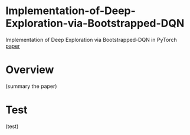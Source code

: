 # Implementation-of-Deep-Exploration-via-Bootstrapped-DQN
Implementation of Deep Exploration via Bootstrapped-DQN in PyTorch
[paper](https://papers.nips.cc/paper/2016/hash/8d8818c8e140c64c743113f563cf750f-Abstract.html)


# Overview
(summary the paper)


# Test
(test)
